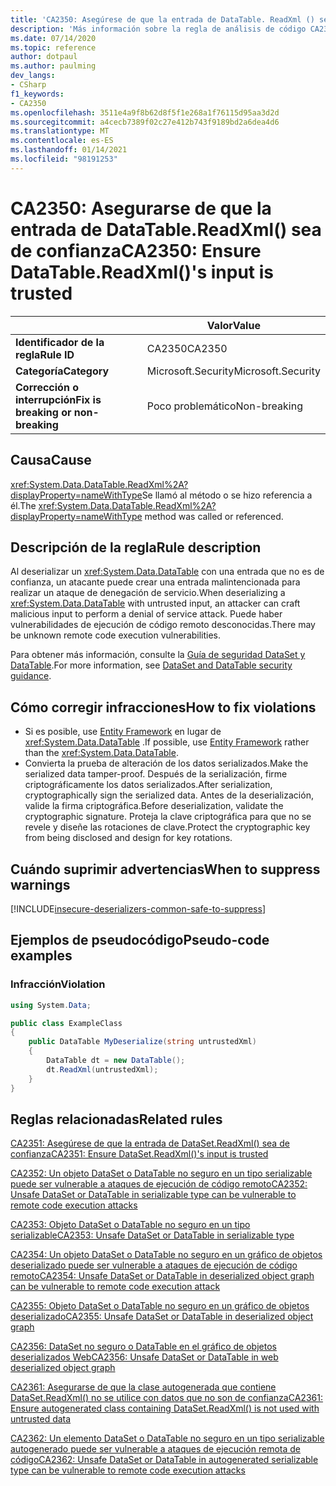 ```yaml
---
title: 'CA2350: Asegúrese de que la entrada de DataTable. ReadXml () sea de confianza (análisis de código)'
description: 'Más información sobre la regla de análisis de código CA2350: Asegúrese de que la entrada de DataTable. ReadXml () sea de confianza'
ms.date: 07/14/2020
ms.topic: reference
author: dotpaul
ms.author: paulming
dev_langs:
- CSharp
f1_keywords:
- CA2350
ms.openlocfilehash: 3511e4a9f8b62d8f5f1e268a1f76115d95aa3d2d
ms.sourcegitcommit: a4cecb7389f02c27e412b743f9189bd2a6dea4d6
ms.translationtype: MT
ms.contentlocale: es-ES
ms.lasthandoff: 01/14/2021
ms.locfileid: "98191253"
---
```

# <a name="ca2350-ensure-datatablereadxmls-input-is-trusted"></a><span data-ttu-id="b8c77-103">CA2350: Asegurarse de que la entrada de DataTable.ReadXml() sea de confianza</span><span class="sxs-lookup"><span data-stu-id="b8c77-103">CA2350: Ensure DataTable.ReadXml()'s input is trusted</span></span>

| | <span data-ttu-id="b8c77-104">Valor</span><span class="sxs-lookup"><span data-stu-id="b8c77-104">Value</span></span> |
|-|-|
| <span data-ttu-id="b8c77-105">**Identificador de la regla**</span><span class="sxs-lookup"><span data-stu-id="b8c77-105">**Rule ID**</span></span> |<span data-ttu-id="b8c77-106">CA2350</span><span class="sxs-lookup"><span data-stu-id="b8c77-106">CA2350</span></span>|
| <span data-ttu-id="b8c77-107">**Categoría**</span><span class="sxs-lookup"><span data-stu-id="b8c77-107">**Category**</span></span> |<span data-ttu-id="b8c77-108">Microsoft.Security</span><span class="sxs-lookup"><span data-stu-id="b8c77-108">Microsoft.Security</span></span>|
| <span data-ttu-id="b8c77-109">**Corrección o interrupción**</span><span class="sxs-lookup"><span data-stu-id="b8c77-109">**Fix is breaking or non-breaking**</span></span> |<span data-ttu-id="b8c77-110">Poco problemático</span><span class="sxs-lookup"><span data-stu-id="b8c77-110">Non-breaking</span></span>|

## <a name="cause"></a><span data-ttu-id="b8c77-111">Causa</span><span class="sxs-lookup"><span data-stu-id="b8c77-111">Cause</span></span>

<span data-ttu-id="b8c77-112"><xref:System.Data.DataTable.ReadXml%2A?displayProperty=nameWithType>Se llamó al método o se hizo referencia a él.</span><span class="sxs-lookup"><span data-stu-id="b8c77-112">The <xref:System.Data.DataTable.ReadXml%2A?displayProperty=nameWithType> method was called or referenced.</span></span>

## <a name="rule-description"></a><span data-ttu-id="b8c77-113">Descripción de la regla</span><span class="sxs-lookup"><span data-stu-id="b8c77-113">Rule description</span></span>

<span data-ttu-id="b8c77-114">Al deserializar un <xref:System.Data.DataTable> con una entrada que no es de confianza, un atacante puede crear una entrada malintencionada para realizar un ataque de denegación de servicio.</span><span class="sxs-lookup"><span data-stu-id="b8c77-114">When deserializing a <xref:System.Data.DataTable> with untrusted input, an attacker can craft malicious input to perform a denial of service attack.</span></span> <span data-ttu-id="b8c77-115">Puede haber vulnerabilidades de ejecución de código remoto desconocidas.</span><span class="sxs-lookup"><span data-stu-id="b8c77-115">There may be unknown remote code execution vulnerabilities.</span></span>

<span data-ttu-id="b8c77-116">Para obtener más información, consulte la [Guía de seguridad DataSet y DataTable](../../../framework/data/adonet/dataset-datatable-dataview/security-guidance.md).</span><span class="sxs-lookup"><span data-stu-id="b8c77-116">For more information, see [DataSet and DataTable security guidance](../../../framework/data/adonet/dataset-datatable-dataview/security-guidance.md).</span></span>

## <a name="how-to-fix-violations"></a><span data-ttu-id="b8c77-117">Cómo corregir infracciones</span><span class="sxs-lookup"><span data-stu-id="b8c77-117">How to fix violations</span></span>

- <span data-ttu-id="b8c77-118">Si es posible, use [Entity Framework](/ef/) en lugar de <xref:System.Data.DataTable> .</span><span class="sxs-lookup"><span data-stu-id="b8c77-118">If possible, use [Entity Framework](/ef/) rather than the <xref:System.Data.DataTable>.</span></span>
- <span data-ttu-id="b8c77-119">Convierta la prueba de alteración de los datos serializados.</span><span class="sxs-lookup"><span data-stu-id="b8c77-119">Make the serialized data tamper-proof.</span></span> <span data-ttu-id="b8c77-120">Después de la serialización, firme criptográficamente los datos serializados.</span><span class="sxs-lookup"><span data-stu-id="b8c77-120">After serialization, cryptographically sign the serialized data.</span></span> <span data-ttu-id="b8c77-121">Antes de la deserialización, valide la firma criptográfica.</span><span class="sxs-lookup"><span data-stu-id="b8c77-121">Before deserialization, validate the cryptographic signature.</span></span> <span data-ttu-id="b8c77-122">Proteja la clave criptográfica para que no se revele y diseñe las rotaciones de clave.</span><span class="sxs-lookup"><span data-stu-id="b8c77-122">Protect the cryptographic key from being disclosed and design for key rotations.</span></span>

## <a name="when-to-suppress-warnings"></a><span data-ttu-id="b8c77-123">Cuándo suprimir advertencias</span><span class="sxs-lookup"><span data-stu-id="b8c77-123">When to suppress warnings</span></span>

[!INCLUDE[insecure-deserializers-common-safe-to-suppress](~/includes/code-analysis/insecure-deserializers-common-safe-to-suppress.md)]

## <a name="pseudo-code-examples"></a><span data-ttu-id="b8c77-124">Ejemplos de pseudocódigo</span><span class="sxs-lookup"><span data-stu-id="b8c77-124">Pseudo-code examples</span></span>

### <a name="violation"></a><span data-ttu-id="b8c77-125">Infracción</span><span class="sxs-lookup"><span data-stu-id="b8c77-125">Violation</span></span>

```csharp
using System.Data;

public class ExampleClass
{
    public DataTable MyDeserialize(string untrustedXml)
    {
        DataTable dt = new DataTable();
        dt.ReadXml(untrustedXml);
    }
}
```

## <a name="related-rules"></a><span data-ttu-id="b8c77-126">Reglas relacionadas</span><span class="sxs-lookup"><span data-stu-id="b8c77-126">Related rules</span></span>

[<span data-ttu-id="b8c77-127">CA2351: Asegúrese de que la entrada de DataSet.ReadXml() sea de confianza</span><span class="sxs-lookup"><span data-stu-id="b8c77-127">CA2351: Ensure DataSet.ReadXml()'s input is trusted</span></span>](ca2351.md)

[<span data-ttu-id="b8c77-128">CA2352: Un objeto DataSet o DataTable no seguro en un tipo serializable puede ser vulnerable a ataques de ejecución de código remoto</span><span class="sxs-lookup"><span data-stu-id="b8c77-128">CA2352: Unsafe DataSet or DataTable in serializable type can be vulnerable to remote code execution attacks</span></span>](ca2352.md)

[<span data-ttu-id="b8c77-129">CA2353: Objeto DataSet o DataTable no seguro en un tipo serializable</span><span class="sxs-lookup"><span data-stu-id="b8c77-129">CA2353: Unsafe DataSet or DataTable in serializable type</span></span>](ca2353.md)

[<span data-ttu-id="b8c77-130">CA2354: Un objeto DataSet o DataTable no seguro en un gráfico de objetos deserializado puede ser vulnerable a ataques de ejecución de código remoto</span><span class="sxs-lookup"><span data-stu-id="b8c77-130">CA2354: Unsafe DataSet or DataTable in deserialized object graph can be vulnerable to remote code execution attack</span></span>](ca2354.md)

[<span data-ttu-id="b8c77-131">CA2355: Objeto DataSet o DataTable no seguro en un gráfico de objetos deserializado</span><span class="sxs-lookup"><span data-stu-id="b8c77-131">CA2355: Unsafe DataSet or DataTable in deserialized object graph</span></span>](ca2355.md)

[<span data-ttu-id="b8c77-132">CA2356: DataSet no seguro o DataTable en el gráfico de objetos deserializados Web</span><span class="sxs-lookup"><span data-stu-id="b8c77-132">CA2356: Unsafe DataSet or DataTable in web deserialized object graph</span></span>](ca2356.md)

[<span data-ttu-id="b8c77-133">CA2361: Asegurarse de que la clase autogenerada que contiene DataSet.ReadXml() no se utilice con datos que no son de confianza</span><span class="sxs-lookup"><span data-stu-id="b8c77-133">CA2361: Ensure autogenerated class containing DataSet.ReadXml() is not used with untrusted data</span></span>](ca2361.md)

[<span data-ttu-id="b8c77-134">CA2362: Un elemento DataSet o DataTable no seguro en un tipo serializable autogenerado puede ser vulnerable a ataques de ejecución remota de código</span><span class="sxs-lookup"><span data-stu-id="b8c77-134">CA2362: Unsafe DataSet or DataTable in autogenerated serializable type can be vulnerable to remote code execution attacks</span></span>](ca2362.md)

